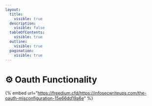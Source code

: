 ```yaml
---
layout:
  title:
    visible: true
  description:
    visible: false
  tableOfContents:
    visible: true
  outline:
    visible: true
  pagination:
    visible: true
---
```


# ⚙️ Oauth Functionality

{% embed url="https://freedium.cfd/https://infosecwriteups.com/the-oauth-misconfiguration-15e66dd19a6e" %}
